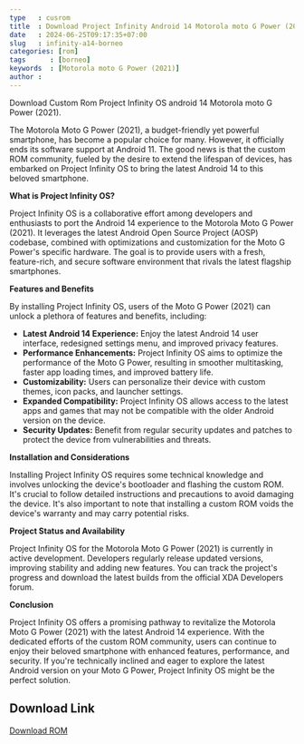 ```yaml
---
type   : cusrom
title  : Download Project Infinity Android 14 Motorola moto G Power (2021)
date   : 2024-06-25T09:17:35+07:00
slug   : infinity-a14-borneo
categories: [rom]
tags      : [borneo]
keywords  : [Motorola moto G Power (2021)]
author : 
---
```


Download Custom Rom Project Infinity OS android 14 Motorola moto G Power (2021).


The Motorola Moto G Power (2021), a budget-friendly yet powerful smartphone, has become a popular choice for many. However, it officially ends its software support at Android 11. The good news is that the custom ROM community, fueled by the desire to extend the lifespan of devices, has embarked on Project Infinity OS to bring the latest Android 14 to this beloved smartphone.

**What is Project Infinity OS?**

Project Infinity OS is a collaborative effort among developers and enthusiasts to port the Android 14 experience to the Motorola Moto G Power (2021). It leverages the latest Android Open Source Project (AOSP) codebase, combined with optimizations and customization for the Moto G Power's specific hardware. The goal is to provide users with a fresh, feature-rich, and secure software environment that rivals the latest flagship smartphones.

**Features and Benefits**

By installing Project Infinity OS, users of the Moto G Power (2021) can unlock a plethora of features and benefits, including:

* **Latest Android 14 Experience:** Enjoy the latest Android 14 user interface, redesigned settings menu, and improved privacy features.
* **Performance Enhancements:** Project Infinity OS aims to optimize the performance of the Moto G Power, resulting in smoother multitasking, faster app loading times, and improved battery life.
* **Customizability:** Users can personalize their device with custom themes, icon packs, and launcher settings.
* **Expanded Compatibility:** Project Infinity OS allows access to the latest apps and games that may not be compatible with the older Android version on the device.
* **Security Updates:** Benefit from regular security updates and patches to protect the device from vulnerabilities and threats.

**Installation and Considerations**

Installing Project Infinity OS requires some technical knowledge and involves unlocking the device's bootloader and flashing the custom ROM. It's crucial to follow detailed instructions and precautions to avoid damaging the device. It's also important to note that installing a custom ROM voids the device's warranty and may carry potential risks.

**Project Status and Availability**

Project Infinity OS for the Motorola Moto G Power (2021) is currently in active development. Developers regularly release updated versions, improving stability and adding new features. You can track the project's progress and download the latest builds from the official XDA Developers forum.

**Conclusion**

Project Infinity OS offers a promising pathway to revitalize the Motorola Moto G Power (2021) with the latest Android 14 experience. With the dedicated efforts of the custom ROM community, users can continue to enjoy their beloved smartphone with enhanced features, performance, and security. If you're technically inclined and eager to explore the latest Android version on your Moto G Power, Project Infinity OS might be the perfect solution.

## Download Link
[Download ROM](https://sourceforge.net/projects/infinity-x/files/borneo/14/gapps)


